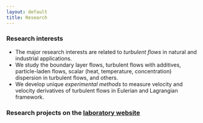 ```yaml
---
layout: default
title: Research
---
```


### Research interests

* The major research interests are related to *turbulent flows* in natural and 
industrial applications. 
* We study the boundary layer flows, turbulent flows with  additives, particle-laden flows, 
scalar (heat, temperature, concentration) dispersion in turbulent flows, and others. 
* We develop unique *experimental methods* to measure velocity and velocity derivatives of 
turbulent flows in Eulerian and Lagrangian framework.

### Research projects on the [laboratory website](http://www.eng.tau.ac.il/turbulencelab)


